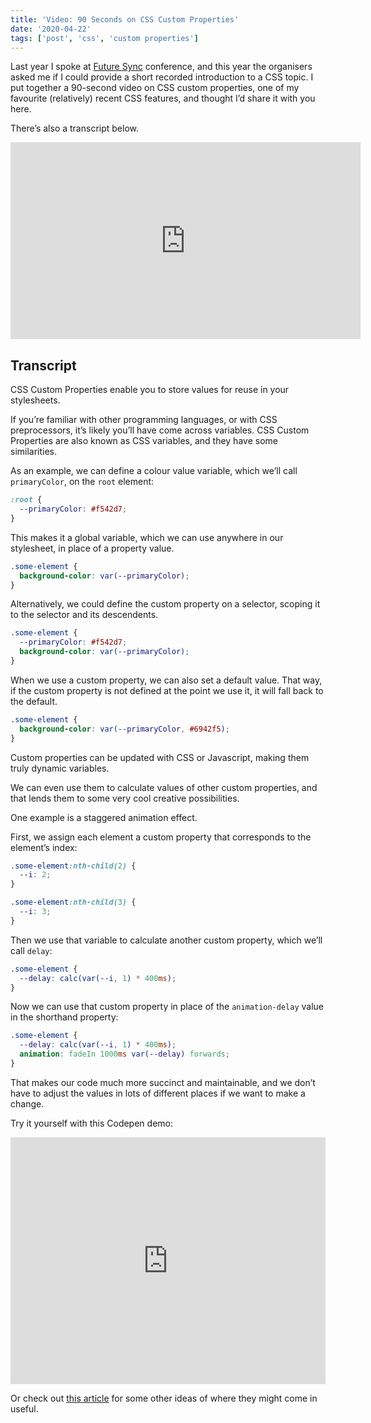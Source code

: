 ```yaml
---
title: 'Video: 90 Seconds on CSS Custom Properties'
date: '2020-04-22'
tags: ['post', 'css', 'custom properties']
---
```


Last year I spoke at [Future Sync](https://futuresync.co.uk/) conference, and this year the organisers asked me if I could provide a short recorded introduction to a CSS topic. I put together a 90-second video on CSS custom properties, one of my favourite (relatively) recent CSS features, and thought I’d share it with you here.

There’s also a transcript below.

<iframe width="560" height="315" src="https://www.youtube.com/embed/3QcXFk6JQf8" frameborder="0" allow="accelerometer; autoplay; encrypted-media; gyroscope; picture-in-picture" allowfullscreen></iframe>

## Transcript

CSS Custom Properties enable you to store values for reuse in your stylesheets.

If you’re familiar with other programming languages, or with CSS preprocessors, it’s likely you’ll have come across variables. CSS Custom Properties are also known as CSS variables, and they have some similarities.

As an example, we can define a colour value variable, which we’ll call `primaryColor`, on the `root` element:

```css
:root {
  --primaryColor: #f542d7;
}
```

This makes it a global variable, which we can use anywhere in our stylesheet, in place of a property value.

```css
.some-element {
  background-color: var(--primaryColor);
}
```

Alternatively, we could define the custom property on a selector, scoping it to the selector and its descendents.

```css
.some-element {
  --primaryColor: #f542d7;
  background-color: var(--primaryColor);
}
```

When we use a custom property, we can also set a default value. That way, if the custom property is not defined at the point we use it, it will fall back to the default.

```css
.some-element {
  background-color: var(--primaryColor, #6942f5);
}
```

Custom properties can be updated with CSS or Javascript, making them truly dynamic variables.

We can even use them to calculate values of other custom properties, and that lends them to some very cool creative possibilities.

One example is a staggered animation effect.

First, we assign each element a custom property that corresponds to the element’s index:

```css
.some-element:nth-child(2) {
  --i: 2;
}

.some-element:nth-child(3) {
  --i: 3;
}
```

Then we use that variable to calculate another custom property, which we’ll call `delay`:

```css
.some-element {
  --delay: calc(var(--i, 1) * 400ms);
}
```

Now we can use that custom property in place of the `animation-delay` value in the shorthand property:

```css
.some-element {
  --delay: calc(var(--i, 1) * 400ms);
  animation: fadeIn 1000ms var(--delay) forwards;
}
```

That makes our code much more succinct and maintainable, and we don’t have to adjust the values in lots of different places if we want to make a change.

Try it yourself with this Codepen demo:

<iframe height="395" style="width: 100%;" scrolling="no" title="Staggered animation with custom properties" src="https://codepen.io/michellebarker/embed/BaoyZWY?height=395&theme-id=dark&default-tab=result" frameborder="no" allowtransparency="true" allowfullscreen="true" loading="lazy">
  See the Pen <a href='https://codepen.io/michellebarker/pen/BaoyZWY'>Staggered animation with custom properties</a> by Michelle Barker
  (<a href='https://codepen.io/michellebarker'>@michellebarker</a>) on <a href='https://codepen.io'>CodePen</a>.
</iframe>

Or check out [this article](/7-uses-for-css-custom-properties) for some other ideas of where they might come in useful.

